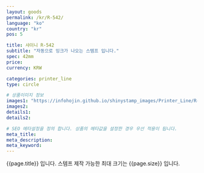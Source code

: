 ```yaml
---
layout: goods
permalink: /kr/R-542/
language: "ko"
country: "kr"
pos: 5

title: 샤이니 R-542
subtitle: "자동으로 잉크가 나오는 스템프 입니다."
spec: 42mm
price: 
currency: KRW

categories: printer_line
type: circle

# 상품이미지 정보
images1: "https://infohojin.github.io/shinystamp_images/Printer_Line/R-542/R-542_1.jpg"
images2:
details1:
details2:    

# SEO 메타설정을 정의 합니다. 상품의 메타값을 설정한 경우 우선 적용이 됩니다.
meta_title: 
meta_description:
meta_keyword:
---
```


{{page.title}} 입니다. 스템프 제작 가능한 최대 크기는 {{page.size}} 입니다.